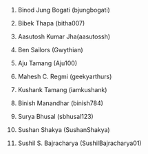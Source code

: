 1. Binod Jung Bogati (bjungbogati)

2. Bibek Thapa (bitha007)

3. Aasutosh Kumar Jha(aasutossh)

4. Ben Sailors (Gwythian)

5. Aju Tamang (Aju100)

6. Mahesh C. Regmi (geekyarthurs)

7. Kushank Tamang (iamkushank)

8. Binish Manandhar (binish784)

9. Surya Bhusal (sbhusal123)

10. Sushan Shakya (SushanShakya)

11. Sushil S. Bajracharya (SushilBajracharya01)